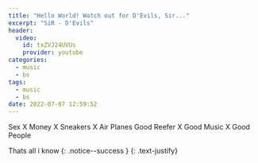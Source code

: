 ```yaml
---
title: "Hello World! Watch out for D'Evils, Sir..."
excerpt: "SiR - D'Evils"
header:
  video:
    id: txZVJ24UVUs
    provider: youtube
categories:
  - music
  - bs
tags:
  - music
  - bs
date: 2022-07-07 12:59:52
---
```


Sex X Money X Sneakers X Air Planes
Good Reefer X Good Music X Good People

Thats all i know
{: .notice--success }
{: .text-justify}